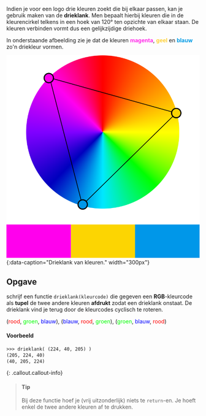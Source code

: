 Indien je voor een logo drie kleuren zoekt die bij elkaar passen, kan je gebruik maken van de **drieklank**. Men bepaalt hierbij kleuren die in de kleurencirkel telkens in een hoek van 120° ten opzichte van elkaar staan. De kleuren verbinden vormt dus een gelijkzijdige driehoek.

In onderstaande afbeelding zie je dat de kleuren <span style="color:#FF2EE9">**magenta**</span>, <span style="color:#FFD138">**geel**</span> en <span style="color:#009BE5">**blauw**</span> zo'n driekleur vormen.

![Drieklank van kleuren.](media/triadic.png "Afbeelding door Weegaweek op Wikipedia."){:data-caption="Drieklank van kleuren." width="300px"}

## Opgave
schrijf een functie `drieklank(kleurcode)` die gegeven een **RGB**-kleurcode als **tupel** de twee andere kleuren **afdrukt** zodat een drieklank onstaat. De drieklank vind je terug door de kleurcodes cyclisch te roteren.

<div class="dodona-centered-group">
(<span style="color:#FF0000">rood</span>, <span style="color:#00FF00">groen</span>, <span style="color:#0000FF">blauw</span>), (<span style="color:#0000FF">blauw</span>, <span style="color:#FF0000">rood</span>, <span style="color:#00FF00">groen</span>), (<span style="color:#00FF00">groen</span>, <span style="color:#0000FF">blauw</span>, <span style="color:#FF0000">rood</span>)
</div>

#### Voorbeeld
```
>>> drieklank( (224, 40, 205) )
(205, 224, 40)
(40, 205, 224)
```

{: .callout.callout-info}
> #### Tip
> Bij deze functie hoef je (vrij uitzonderlijk) niets te `return`-en. Je hoeft enkel de twee andere kleuren af te drukken.
